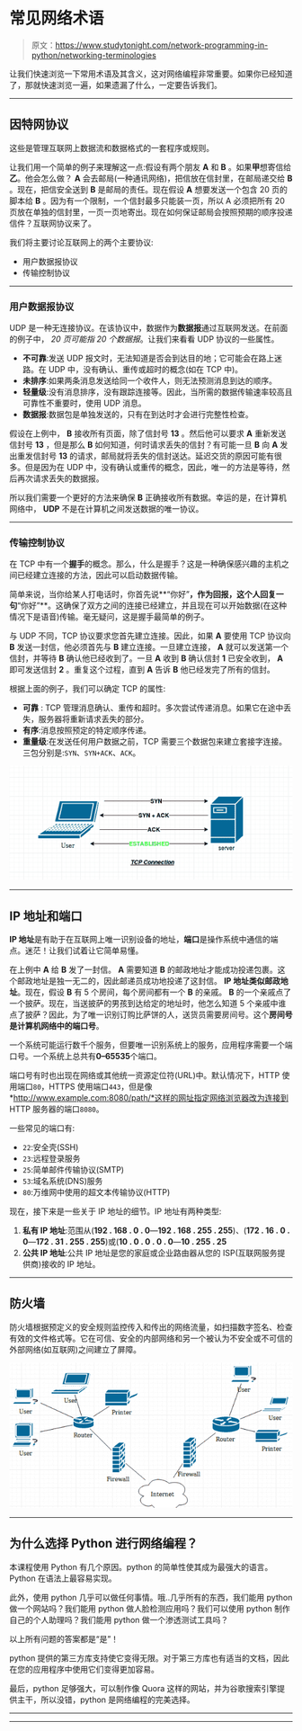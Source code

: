 # 常见网络术语

> 原文：<https://www.studytonight.com/network-programming-in-python/networking-terminologies>

让我们快速浏览一下常用术语及其含义，这对网络编程非常重要。如果你已经知道了，那就快速浏览一遍，如果遗漏了什么，一定要告诉我们。

* * *

## 因特网协议

这些是管理互联网上数据流和数据格式的一套程序或规则。

让我们用一个简单的例子来理解这一点:假设有两个朋友 **A** 和 **B** 。如果**甲**想寄信给**乙**。他会怎么做？ **A** 会去邮局(一种通讯网络)，把信放在信封里，在邮局递交给 **B** 。现在，把信安全送到 **B** 是邮局的责任。现在假设 **A** 想要发送一个包含 20 页的脚本给 **B** 。因为有一个限制，一个信封最多只能装一页，所以 A 必须把所有 20 页放在单独的信封里，一页一页地寄出。现在如何保证邮局会按照预期的顺序投递信件？互联网协议来了。

我们将主要讨论互联网上的两个主要协议:

*   用户数据报协议
*   传输控制协议

* * *

### 用户数据报协议

UDP 是一种无连接协议。在该协议中，数据作为**数据报**通过互联网发送。在前面的例子中， *20 页可能指 20 个数据报*。让我们来看看 UDP 协议的一些属性。

*   **不可靠**:发送 UDP 报文时，无法知道是否会到达目的地；它可能会在路上迷路。在 UDP 中，没有确认、重传或超时的概念(如在 TCP 中)。
*   **未排序**:如果两条消息发送给同一个收件人，则无法预测消息到达的顺序。
*   **轻量级**:没有消息排序，没有跟踪连接等。因此，当所需的数据传输速率较高且可靠性不重要时，使用 UDP 消息。
*   **数据报**:数据包是单独发送的，只有在到达时才会进行完整性检查。

假设在上例中， **B** 接收所有页面，除了信封号 **13** 。然后他可以要求 **A** 重新发送信封号 **13** ，但是那么 **B** 如何知道，何时请求丢失的信封？有可能一旦 **B** 向 **A** 发出重发信封号 **13** 的请求，邮局就将丢失的信封送达。延迟交货的原因可能有很多。但是因为在 UDP 中，没有确认或重传的概念，因此，唯一的方法是等待，然后再次请求丢失的数据报。

所以我们需要一个更好的方法来确保 **B** 正确接收所有数据。幸运的是，在计算机网络中， **UDP** 不是在计算机之间发送数据的唯一协议。

* * *

### 传输控制协议

在 TCP 中有一个**握手**的概念。那么，什么是握手？这是一种确保感兴趣的主机之间已经建立连接的方法，因此可以启动数据传输。

简单来说，当你给某人打电话时，你首先说**“你好”**，作为回报，这个人回复一句**“你好”**。这确保了双方之间的连接已经建立，并且现在可以开始数据(在这种情况下是语音)传输。毫无疑问，这是握手最简单的例子。

与 UDP 不同，TCP 协议要求您首先建立连接。因此，如果 **A** 要使用 TCP 协议向 **B** 发送一封信，他必须首先与 **B** 建立连接。一旦建立连接， **A** 就可以发送第一个信封，并等待 **B** 确认他已经收到了。一旦 **A** 收到 **B** 确认信封 **1** 已安全收到， **A** 即可发送信封 **2** 。重复这个过程，直到 **A** 告诉 **B** 他已经发完了所有的信封。

根据上面的例子，我们可以确定 TCP 的属性:

*   **可靠** : TCP 管理消息确认、重传和超时。多次尝试传递消息。如果它在途中丢失，服务器将重新请求丢失的部分。
*   **有序**:消息按照预定的特定顺序传递。
*   **重量级**:在发送任何用户数据之前，TCP 需要三个数据包来建立套接字连接。三包分别是:`SYN`、`SYN+ACK`、`ACK`。

![How TCP Connection gets initialized](img/76b56c3d6acf846581f089d6c9afdfbf.png)

* * *

## IP 地址和端口

**IP 地址**是有助于在互联网上唯一识别设备的地址，**端口**是操作系统中通信的端点。迷茫！让我们试着让它简单易懂。

在上例中 **A** 给 **B** 发了一封信。 **A** 需要知道 **B** 的邮政地址才能成功投递包裹。这个邮政地址是独一无二的，因此邮递员成功地投递了这封信。 **IP 地址类似邮政地址**。现在，假设 **B** 有 5 个房间，每个房间都有一个 **B** 的亲戚。 **B** 的一个亲戚点了一个披萨。现在，当送披萨的男孩到达给定的地址时，他怎么知道 5 个亲戚中谁点了披萨？因此，为了唯一识别订购比萨饼的人，送货员需要房间号。这个**房间号是计算机网络中的端口号**。

一个系统可能运行数千个服务，但要唯一识别系统上的服务，应用程序需要一个端口号。一个系统上总共有**0–65535**个端口。

端口号有时也出现在网络或其他统一资源定位符(URL)中。默认情况下，HTTP 使用端口`80`，HTTPS 使用端口`443`，但是像*http://www.example.com:8080/path/*这样的网址指定网络浏览器改为连接到 HTTP 服务器的端口`8080`。

一些常见的端口有:

*   `22`:安全壳(SSH)
*   `23`:远程登录服务
*   `25`:简单邮件传输协议(SMTP)
*   `53`:域名系统(DNS)服务
*   `80`:万维网中使用的超文本传输协议(HTTP)

现在，接下来是一些关于 IP 地址的细节。IP 地址有两种类型:

1.  **私有 IP 地址**:范围从(**192 . 168 . 0 . 0**—**192 . 168 . 255 . 255**)、(**172 . 16 . 0 . 0**—**172 . 31 . 255 . 255**)或(**10 . 0 . 0 . 0 . 0**—**10 . 255 . 25**
2.  **公共 IP 地址**:公共 IP 地址是您的家庭或企业路由器从您的 ISP(互联网服务提供商)接收的 IP 地址。

* * *

## 防火墙

防火墙根据预定义的安全规则监控传入和传出的网络流量，如扫描数字签名、检查有效的文件格式等。它在可信、安全的内部网络和另一个被认为不安全或不可信的外部网络(如互联网)之间建立了屏障。

![Internet, Firewall and your network](img/af897674475032e137646f95fdf17078.png)

* * *

## 为什么选择 Python 进行网络编程？

本课程使用 Python 有几个原因。python 的简单性使其成为最强大的语言。Python 在语法上最容易实现。

此外，使用 python 几乎可以做任何事情。哦..几乎所有的东西，我们能用 python 做一个网站吗？我们能用 python 做人脸检测应用吗？我们可以使用 python 制作自己的个人助理吗？我们能用 python 做一个渗透测试工具吗？

以上所有问题的答案都是“是”！

python 提供的第三方库支持使它变得无限。对于第三方库也有适当的文档，因此在您的应用程序中使用它们变得更加容易。

最后，python 足够强大，可以制作像 Quora 这样的网站，并为谷歌搜索引擎提供主干，所以没错，python 是网络编程的完美选择。

* * *

* * *